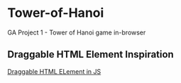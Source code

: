 # Tower-of-Hanoi

GA Project 1 - Tower of Hanoi game in-browser

## Draggable HTML Element Inspiration

[Draggable HTML ELement in JS](https://www.w3schools.com/howto/howto_js_draggable.asp)
